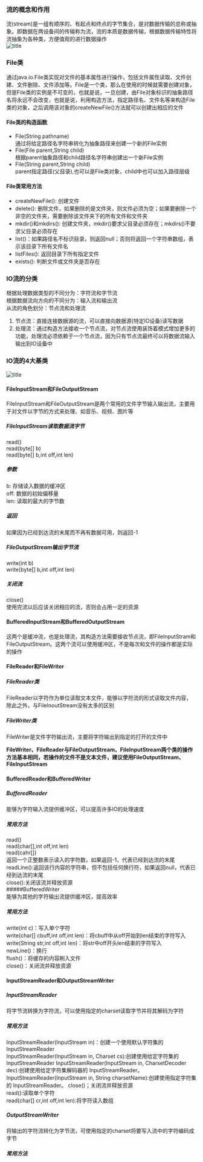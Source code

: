 ### 流的概念和作用  
流(stream)是一组有顺序的、有起点和终点的字节集合，是对数据传输的总称或抽象。即数据在两设备间的传输称为流，流的本质是数据传输，根据数据传输特性将流抽象为各种类，方便值观的进行数据操作  
![title](https://raw.githubusercontent.com/liujinxi931204/image/master/gitnote/2020/11/03/1604394591834-1604394591921.png)  
### File类  
通过java.io.File类实现对文件的基本属性进行操作，包括文件属性读取、文件创建、文件删除、文件添加等。File是一个类，那么在使用的时候就需要创建对象，但是File类的实例是不可变的，也就是说，一旦创建，由File对象标识的抽象路径名将永远不会改变，也就是说，利用构造方法，指定路径名、文件名等来构造File类的对象，之后调用该对象的createNewFile()方法就可以创建出相应的文件  
#### File类的构造函数  
+ File(String pathname)  
通过将给定路径名字符串转化为抽象路径来创建一个新的File实例  
+ File(File parent,String child)  
根据parent抽象路径和child路径名字符串创建出一个新File实例  
+ File(String parent,String child)  
parent指定路径(父目录),也可以是File类对象，child中也可以加入路径层级  
#### File类常用方法  
+ createNewFile(): 创建文件  
+ delete(): 删除文件，如果删除的是文件夹，则文件必须为空；如果要删除一个非空的文件夹，需要删除该文件夹下的所有文件和文件夹  
+ mkdir()和mkdirs(): 创建文件夹，mkdir()要求父目录必须存在；mkdirs()不要求父目录必须存在  
+ list()：如果路径名不标识目录，则返回null；否则将返回一个字符串数组，表示该目录下所有文件名  
+ listFiles(): 返回目录下所有指定文件  
+ exists(): 判断文件或文件夹是否存在    
### IO流的分类  
根据处理数据类型的不同分为：字符流和字节流  
根据数据流向方向的不同分为：输入流和输出流  
从流的角色划分：节点流和处理流  
1. 节点流：直接连接数据源的流，可以直接向数据源(特定IO设备)读写数据  
2. 处理流：通过构造方法接收一个节点流，对节点流使用装饰着模式增加更多的功能，处理流必须依赖于一个节点流，因为只有节点流最终可以将数据流输入输出到IO设备中  

### IO流的4大基类  
![title](https://raw.githubusercontent.com/liujinxi931204/image/master/gitnote/2020/11/03/1604396729231-1604396729233.png)  
#### FileInputStream和FileOutputStream  
FileInputStream和FileOutputStream是两个常用的文件字节输入输出流，主要用于对文件以字节的方式来处理、如音乐、视频、图片等  
##### FileInputStream读取数据流字节  
read()  
read(byte[] b)  
read(byte[] b,int off,int len)  
##### 参数 
b: 存储读入数据的缓冲区  
off: 数据的初始偏移量  
len: 读取的最大的字节数  
##### 返回  
如果因为已经到达流的末尾而不再有数据可用，则返回-1  
##### FileOutputStream输出字节流    
write(int b)  
write(byte[] b,int off,int len)  
##### 关闭流  
close()  
使用完流以后应该关闭相应的流，否则会占用一定的资源  
#### BufferedInputStream和BufferedOutputStream  
这两个是缓冲流，也是处理流，其构造方法需要接收节点流，即FileInputStram和FileOutputStream。这两个流可以使用缓冲区，不是每次和文件的操作都是实际的操作  
#### FileReader和FileWriter  
##### FileReader类  
FileReader以字符作为单位读取文本文件，能够以字符流的形式读取文件内容，除此之外，与FileInoutStream没有太多的区别  
##### FileWriter类  
FileWriter是文件字符输出流，主要将字符输出到指定的打开的文件中  
  
**FileWriter、FileReader与FileOutputStream、FileInputStream两个类的操作方法基本相同，若操作的文件不是文本文件，建议使用FileOutputStream、FileInputStream**  
#### BufferedReader和BufferedWriter  
##### BufferedReader  
能够为字符输入流提供缓冲区，可以提高许多IO的处理速度  
##### 常用方法  
read()  
read(char[],int off,int len)  
read(cahr[])  
返回一个正整数表示读入的字符数，如果返回-1，代表已经到达流的末尾  
readLine():返回该行内容的字符串，但不包括任何换行符，如果返回null，代表已经到达流的末尾  
close():关闭该流并释放资源  
#####BufferedWriter  
能够为其他的字符输出流提供缓冲区，提高效率  
##### 常用方法  
write(int c)：写入单个字符  
write(char[] cbuff,int off,int len)：将cbuff中从off开始到len结束的字符写入  
write(String str,int off,int len)：将str中off开头len结束的字符写入  
newLine()：换行  
flush()：将缓存的内容刷入文件  
close()：关闭流并释放资源  
#### InputStreamReader和OutputStreamWriter  
##### InputStreamReader  
将字节流转换为字符流，可以使用指定的charset读取字节并将其解码为字符  
##### 常用方法  
InputStreamReader(InputStream in)：创建一个使用默认字符集的InputStreamReader  
InputStreamReader(InputStream in, Charset cs):创建使用给定字符集的 InputStreamReader
InputStreamReader(InputStream in, CharsetDecoder dec):创建使用给定字符集解码器的 InputStreamReader。
InputStreamReader(InputStream in, String charsetName):创建使用指定字符集的 InputStreamReader。
close()；关闭流并释放资源  
read():读取单个字符  
read(char[] cr,int off,int len):将字符读入数组  
##### OutputStreamWriter  
将输出的字符流转化为字节流，可使用指定的charset将要写入流中的字符编码成字节  
##### 常用方法  


  




